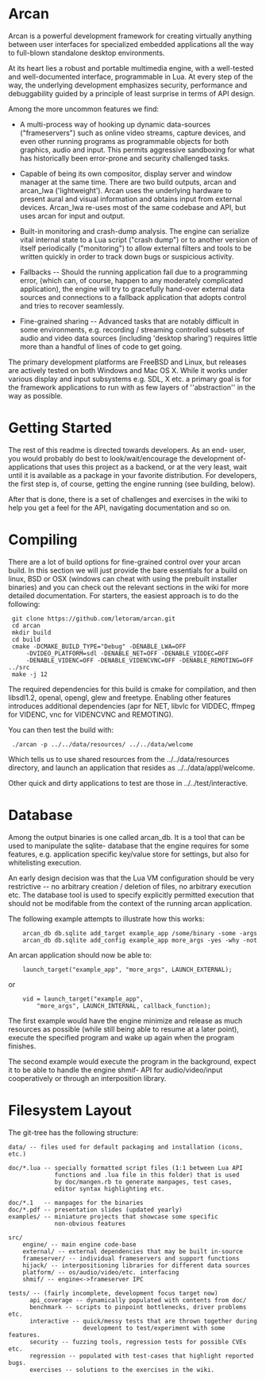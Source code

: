 Arcan
=====

Arcan is a powerful development framework for creating virtually anything between
user interfaces for specialized embedded applications all the way to
 full-blown standalone desktop environments.

At its heart lies a robust and portable multimedia engine, with a well-tested
and well-documented interface, programmable in Lua. At every step of the way,
the underlying development emphasizes security, performance and debuggability
guided by a principle of least surprise in terms of API design.

Among the more uncommon features we find:

 * A multi-process way of hooking up dynamic data-sources ("frameservers")
   such as online video streams, capture devices, and even other running
   programs as programmable objects for both graphics, audio and input.
   This permits aggressive sandboxing for what has historically been
   error-prone and security challenged tasks.

 * Capable of being its own compositor, display server and window manager at
   the same time. There are two build outputs, arcan and arcan\_lwa
   ('lightweight'). Arcan uses the underlying hardware to present aural and
   visual information and obtains input from external devices. Arcan\_lwa
   re-uses most of the same codebase and API, but uses arcan for input
   and output.

 * Built-in monitoring and crash-dump analysis. The engine can serialize vital
   internal state to a Lua script ("crash dump") or to another
   version of itself periodically ("monitoring") to allow external filters and
   tools to be written quickly in order to track down bugs or suspicious
   activity.

 * Fallbacks -- Should the running application fail due to a programming error,
   (which can, of course, happen to any moderately complicated application),
   the engine will try to gracefully hand-over external data sources and
   connections to a fallback application that adopts control and tries to
   recover seamlessly.

 * Fine-grained sharing -- Advanced tasks that are notably difficult in some
   environments, e.g. recording / streaming controlled subsets of audio and
   video data sources (including 'desktop sharing') requires little more than
   a handful of lines of code to get going.

The primary development platforms are FreeBSD and Linux, but releases are
actively tested on both Windows and Mac OS X. While it works under various
display and input subsystems e.g. SDL, X etc. a primary goal is for the
framework applications to run with as few layers of ''abstraction'' in the
way as possible.

Getting Started
=====
The rest of this readme is directed towards developers. As an end- user,
you would probably do best to look/wait/encourage the development of-
applications that uses this project as a backend, or at the very least,
wait until it is available as a package in your favorite distribution.
For developers, the first step is, of course, getting the engine
running (see building, below).

After that is done, there is a set of challenges and exercises in the wiki
to help you get a feel for the API, navigating documentation and so on.

Compiling
=====
There are a lot of build options for fine-grained control over your arcan
build. In this section we will just provide the bare essentials for a build
on linux, BSD or OSX (windows can cheat with using the prebuilt installer
binaries) and you can check out the relevant sections in the wiki for more
detailed documentation. For starters, the easiest approach is to do the following:

     git clone https://github.com/letoram/arcan.git
     cd arcan
     mkdir build
     cd build
     cmake -DCMAKE_BUILD_TYPE="Debug" -DENABLE_LWA=OFF
         -DVIDEO_PLATFORM=sdl -DENABLE_NET=OFF -DENABLE_VIDDEC=OFF
         -DENABLE_VIDENC=OFF -DENABLE_VIDENCVNC=OFF -DENABLE_REMOTING=OFF ../src
     make -j 12

The required dependencies for this build is cmake for compilation, and then
libsdl1.2, openal, opengl, glew and freetype. Enabling other features
introduces additional dependencies (apr for NET, libvlc for VIDDEC,
ffmpeg for VIDENC, vnc for VIDENCVNC and REMOTING).

You can then test the build with:

     ./arcan -p ../../data/resources/ ../../data/welcome

Which tells us to use shared resources from the ../../data/resources directory,
and launch an application that resides as ../../data/appl/welcome.

Other quick and dirty applications to test are those in ../../test/interactive.

Database
=====

Among the output binaries is one called arcan\_db. It is a tool that
can be used to manipulate the sqlite- database that the engine requires
for some features, e.g. application specific key/value store for settings,
but also for whitelisting execution.

An early design decision was that the Lua VM configuration should be very
restrictive -- no arbitrary creation / deletion of files, no arbitrary execution
etc. The database tool is used to specify explicitly permitted execution that
should not be modifable from the context of the running arcan application.

The following example attempts to illustrate how this works:

        arcan_db db.sqlite add_target example_app /some/binary -some -args
        arcan_db db.sqlite add_config example_app more_args -yes -why -not

An arcan application should now be able to:

        launch_target("example_app", "more_args", LAUNCH_EXTERNAL);

or

        vid = launch_target("example_app",
            "more_args", LAUNCH_INTERNAL, callback_function);

The first example would have the engine minimize and release as much
resources as possible (while still being able to resume at a later point),
execute the specified program and wake up again when the program finishes.

The second example would execute the program in the background, expect it to
be able to handle the engine shmif- API for audio/video/input cooperatively
or through an interposition library.

Filesystem Layout
=====
The git-tree has the following structure:

    data/ -- files used for default packaging and installation (icons, etc.)

    doc/*.lua -- specially formatted script files (1:1 between Lua API
                 functions and .lua file in this folder) that is used
                 by doc/mangen.rb to generate manpages, test cases,
                 editor syntax highlighting etc.

    doc/*.1   -- manpages for the binaries
    doc/*.pdf -- presentation slides (updated yearly)
    examples/ -- miniature projects that showcase some specific
                 non-obvious features

    src/
        engine/ -- main engine code-base
        external/ -- external dependencies that may be built in-source
        frameserver/ -- individual frameservers and support functions
        hijack/ -- interpositioning libraries for different data sources
        platform/ -- os/audio/video/etc. interfacing
        shmif/ -- engine<->frameserver IPC

    tests/ -- (fairly incomplete, development focus target now)
          api_coverage -- dynamically populated with contents from doc/
          benchmark -- scripts to pinpoint bottlenecks, driver problems etc.
          interactive -- quick/messy tests that are thrown together during
                         development to test/experiment with some features.
          security -- fuzzing tools, regression tests for possible CVEs etc.
          regression -- populated with test-cases that highlight reported bugs.
          exercises -- solutions to the exercises in the wiki.

